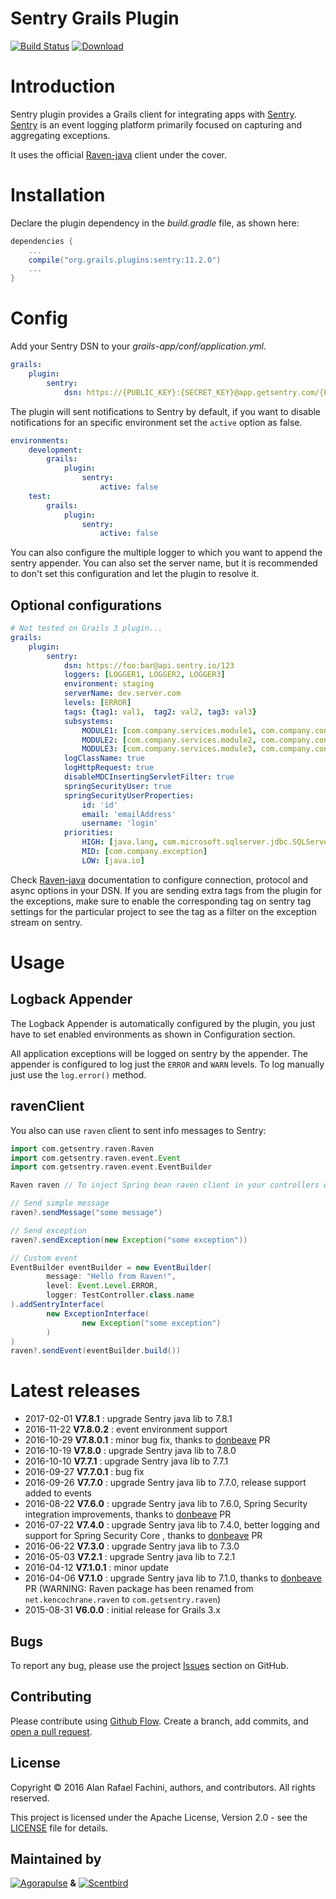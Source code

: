 Sentry Grails Plugin
====================

[![Build Status](https://secure.travis-ci.org/agorapulse/grails-raven.png?branch=master)](https://travis-ci.org/agorapulse/grails-raven)
[![Download](https://api.bintray.com/packages/agorapulse/plugins/sentry/images/download.svg)](https://bintray.com/agorapulse/plugins/sentry/_latestVersion)

# Introduction

Sentry plugin provides a Grails client for integrating apps with [Sentry](http://www.getsentry.com). 
[Sentry](http://www.getsentry.com) is an event logging platform primarily focused on capturing and aggregating exceptions.

It uses the official [Raven-java](https://github.com/getsentry/raven-java) client under the cover.

# Installation

Declare the plugin dependency in the _build.gradle_ file, as shown here:

```groovy
dependencies {
    ...
    compile("org.grails.plugins:sentry:11.2.0")
    ...
}
```

# Config

Add your Sentry DSN to your _grails-app/conf/application.yml_.

```yml
grails:
    plugin:
        sentry:
            dsn: https://{PUBLIC_KEY}:{SECRET_KEY}@app.getsentry.com/{PATH}{PROJECT_ID}
```

The plugin will sent notifications to Sentry by default, if you want to disable notifications for an specific environment set the `active` option as false.

```yml
environments:
    development:
        grails:
            plugin:
                sentry:
                    active: false
    test:
        grails:
            plugin:
                sentry:
                    active: false
```

You can also configure the multiple logger to which you want to append the sentry appender.
You can also set the server name, but it is recommended to don't set this configuration and let the plugin to resolve it.


## Optional configurations

```yml
# Not tested on Grails 3 plugin...
grails:
    plugin:
        sentry:
            dsn: https://foo:bar@api.sentry.io/123
            loggers: [LOGGER1, LOGGER2, LOGGER3]
            environment: staging
            serverName: dev.server.com
            levels: [ERROR]
            tags: {tag1: val1,  tag2: val2, tag3: val3}
            subsystems: 
                MODULE1: [com.company.services.module1, com.company.controllers.module1]
                MODULE2: [com.company.services.module2, com.company.controllers.module2]
                MODULE3: [com.company.services.module3, com.company.controllers.module3]
            logClassName: true
            logHttpRequest: true
            disableMDCInsertingServletFilter: true
            springSecurityUser: true
            springSecurityUserProperties:
                id: 'id'
                email: 'emailAddress'
                username: 'login'
            priorities: 
                HIGH: [java.lang, com.microsoft.sqlserver.jdbc.SQLServerException]
                MID: [com.company.exception]
                LOW: [java.io]
```

Check [Raven-java](https://github.com/getsentry/raven-java) documentation to configure connection, protocol and async options in your DSN. If you are sending extra tags from the plugin for the exceptions, make sure to enable the corresponding tag on sentry tag settings for the particular project to see the tag as a filter on the exception stream on sentry.


# Usage

## Logback Appender

The Logback Appender is automatically configured by the plugin, you just have to set enabled environments as shown in Configuration section.

All application exceptions will be logged on sentry by the appender.
The appender is configured to log just the `ERROR` and `WARN` levels.
To log manually just use the `log.error()` method.

## ravenClient

You also can use `raven` client to sent info messages to Sentry:

```groovy
import com.getsentry.raven.Raven
import com.getsentry.raven.event.Event
import com.getsentry.raven.event.EventBuilder

Raven raven // To inject Spring bean raven client in your controllers or services

// Send simple message
raven?.sendMessage("some message")

// Send exception
raven?.sendException(new Exception("some exception"))

// Custom event
EventBuilder eventBuilder = new EventBuilder(
        message: "Hello from Raven!",
        level: Event.Level.ERROR,
        logger: TestController.class.name
).addSentryInterface(
        new ExceptionInterface(
                new Exception("some exception")
        )
)
raven?.sendEvent(eventBuilder.build())
```

# Latest releases

* 2017-02-01 **V7.8.1** : upgrade Sentry java lib to 7.8.1
* 2016-11-22 **V7.8.0.2** : event environment support 
* 2016-10-29 **V7.8.0.1** : minor bug fix, thanks to [donbeave](https://github.com/donbeave) PR
* 2016-10-19 **V7.8.0** : upgrade Sentry java lib to 7.8.0
* 2016-10-10 **V7.7.1** : upgrade Sentry java lib to 7.7.1
* 2016-09-27 **V7.7.0.1** : bug fix
* 2016-09-26 **V7.7.0** : upgrade Sentry java lib to 7.7.0, release support added to events
* 2016-08-22 **V7.6.0** : upgrade Sentry java lib to 7.6.0, Spring Security integration improvements, thanks to [donbeave](https://github.com/donbeave) PR
* 2016-07-22 **V7.4.0** : upgrade Sentry java lib to 7.4.0, better logging and support for Spring Security Core , thanks to [donbeave](https://github.com/donbeave) PR
* 2016-06-22 **V7.3.0** : upgrade Sentry java lib to 7.3.0
* 2016-05-03 **V7.2.1** : upgrade Sentry java lib to 7.2.1
* 2016-04-12 **V7.1.0.1** : minor update
* 2016-04-06 **V7.1.0** : upgrade Sentry java lib to 7.1.0, thanks to [donbeave](https://github.com/donbeave) PR (WARNING: Raven package has been renamed from `net.kencochrane.raven` to `com.getsentry.raven`)
* 2015-08-31 **V6.0.0** : initial release for Grails 3.x

## Bugs

To report any bug, please use the project [Issues](https://github.com/agorapulse/grails-raven/issues/new) section on GitHub.

## Contributing

Please contribute using [Github Flow](https://guides.github.com/introduction/flow/). Create a branch, add commits, and [open a pull request](https://github.com/agorapulse/grails-raven/compare/).

## License

Copyright © 2016 Alan Rafael Fachini, authors, and contributors. All rights reserved.

This project is licensed under the Apache License, Version 2.0 - see the [LICENSE](LICENSE) file for details.

## Maintained by

[![Agorapulse](https://cloud.githubusercontent.com/assets/139017/17053391/4a44735a-5034-11e6-8e72-9f4b7139d7e0.png)](https://www.agorapulse.com/) **&** [![Scentbird](https://cloud.githubusercontent.com/assets/139017/17053392/4a4f343e-5034-11e6-95c9-f6371f7848f1.png)](https://www.scentbird.com/)
